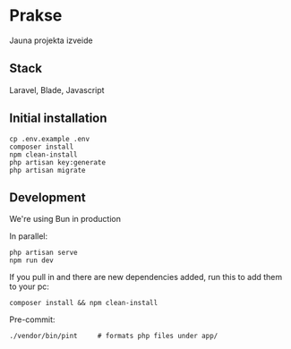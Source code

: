 # Prakse

Jauna projekta izveide

## Stack

Laravel, Blade, Javascript

## Initial installation

    cp .env.example .env
    composer install
    npm clean-install
    php artisan key:generate
    php artisan migrate
    
## Development

We're using Bun in production

In parallel:

    php artisan serve
    npm run dev

If you pull in and there are new dependencies added, run this to add them to your pc:

    composer install && npm clean-install

Pre-commit: 

    ./vendor/bin/pint     # formats php files under app/
